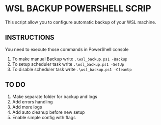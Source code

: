 WSL BACKUP POWERSHELL SCRIP
===========================

This script allow you to configure automatic backup of your WSL machine.

INSTRUCTIONS
------------
You need to execute those commands in PowerShell console

1. To make manual Backup write `.\wsl_backup.ps1 -Backup`
2. To setup scheduler task write `.\wsl_backup.ps1 -SetUp`
3. To disable scheduler task write `.\wsl_backup.ps1 -CleanUp`

TO DO
-----

1. Make separate folder for backup and logs
2. Add errors handling
3. Add more logs
4. Add auto cleanup before new setup
5. Enable simple config with flags
